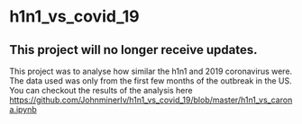 # h1n1_vs_covid_19
## This project will no longer receive updates.

This project was to analyse how similar the h1n1 and 2019 coronavirus were. The data used was only from the first few months of the outbreak in the US. You can checkout the results of the analysis here https://github.com/JohnminerIv/h1n1_vs_covid_19/blob/master/h1n1_vs_carona.ipynb 
